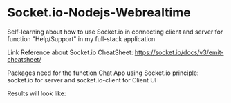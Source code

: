 # Socket.io-Nodejs-Webrealtime
Self-learning about how to use Socket.io in connecting client and server for function "Help/Support" in my full-stack application

Link Reference about Socket.io CheatSheet: https://socket.io/docs/v3/emit-cheatsheet/

Packages need for the function Chat App using Socket.io principle:  
socket.io for server and socket.io-client for Client UI

Results will look like:


